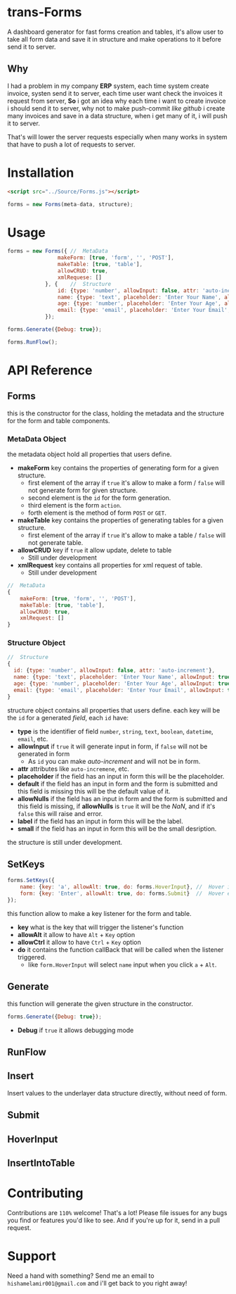 # trans-Forms
A dashboard generator for fast forms creation and tables, it's allow user to take all form data and save it in structure and make operations to it before send it to server.

## Why
I had a problem in my company **ERP** system, each time system create invoice, systen send it to server, each time user want check the invoices it request from server, **So** i got an idea why each time i want to create invoice i should send it to server, why not to make push-commit *like github* i create many invoices and save in a data structure, when i get many of it, i will push it to server.

That's will lower the server requests especially when many works in system that have to push a lot of requests to server.



# Installation
```html
<script src="../Source/Forms.js"></script>
```

```js
forms = new Forms(meta-data, structure);
```
# Usage
```js
forms = new Forms({ //  MetaData
                makeForm: [true, 'form', '', 'POST'],
                makeTable: [true, 'table'],
                allowCRUD: true,
                xmlRequese: []
            }, {    //  Structure 
                id: {type: 'number', allowInput: false, attr: 'auto-increment'},
                name: {type: 'text', placeholder: 'Enter Your Name', allowInput: true, default: 'No Name', allowNulls:true, label: 'Name', small: 'the name you will use will appeare in your profile.'},
                age: {type: 'number', placeholder: 'Enter Your Age', allowInput: true, allowNulls: false, label: 'Age', small: 'Your age will be used for occasions'},
                email: {type: 'email', placeholder: 'Enter Your Email', allowInput: true, allowNulls: false, label: 'Email', small: 'We\'ll never share your email with anyone else.'}
            });

forms.Generate({Debug: true});

forms.RunFlow();
```
# API Reference

## Forms
this is the constructor for the class, holding the metadata and the structure for the form and table components.

### MetaData Object
the metadata object hold all properties that users define.
* **makeForm** key contains the properties of generating form for a given structure.
  * first element of the array if `true` it's allow to make a form / `false` will not generate form for given structure.
  * second element is the `id` for the form generation.
  * third element is the form `action`.
  * forth element is the method of form `POST` or `GET`.
* **makeTable** key contains the properties of generating tables for a given structure.
  * first element of the array if `true` it's allow to make a table / `false` will not generate table.
* **allowCRUD** key if `true` it allow update, delete to table
  * Still under development
* **xmlRequest** key contains all properties for xml request of table.
  * Still under development
```js
//  MetaData
{ 
    makeForm: [true, 'form', '', 'POST'],
    makeTable: [true, 'table'],
    allowCRUD: true,
    xmlRequest: []
}
```
### Structure Object

```js
//  Structure 
{
  id: {type: 'number', allowInput: false, attr: 'auto-increment'},
  name: {type: 'text', placeholder: 'Enter Your Name', allowInput: true, default: 'No Name', allowNulls:true, label: 'Name', small: 'the name you will use will appeare in your profile.'},
  age: {type: 'number', placeholder: 'Enter Your Age', allowInput: true, allowNulls: false, label: 'Age', small: 'Your age will be used for occasions'},
  email: {type: 'email', placeholder: 'Enter Your Email', allowInput: true, allowNulls: false, label: 'Email', small: 'We\'ll never share your email with anyone else.'}
}
```
structure object contains all properties that users define.
each key will be the `id` for a generated *field*, each `id` have:
* **type** is the identifier of field `number`, `string`, `text`, `boolean`, `datetime`, `email`, etc.
* **allowInput** if `true` it will generate input in form, if `false` will not be generated in form
  * As `id` you can make *auto-increment* and will not be in form.
* **attr** attributes like `auto-incremene`, etc.
* **placeholder** if the field has an input in form this will be the placeholder.
* **default** if the field has an input in form and the form is submitted and this field is missing this will be the default value of it.
* **allowNulls** if the field has an input in form and the form is submitted and this field is missing, if **allowNulls** is `true` it will be the *NaN*, and if it's `false` this will raise and error.
* **label** if the field has an input in form this will be the label.
* **small** if the field has an input in form this will be the small desription.

the structure is still under development.

## SetKeys
```js
forms.SetKeys({
    name: {key: 'a', allowAlt: true, do: forms.HoverInput}, //  Hover input name when pressing A+Alt
    form: {key: 'Enter', allowAlt: true, do: forms.Submit}  //  Hover element form when pressing Enter+Alt
});
```
this function allow to make a key listener for the form and table.

* **key** what is the key that will trigger the listener's function
* **allowAlt** it allow to have `Alt` + `Key` option
* **allowCtrl** it allow to have `Ctrl` + `Key` option
* **do** it contains the function callBack that will be called when the listener triggered.
  * like `form.HoverInput` will select `name` input when you click `a` + `Alt`.

## Generate
this function will generate the given structure in the constructor.
```js
forms.Generate({Debug: true});
```
* **Debug** if `true` it allows debugging mode

## RunFlow
## Insert
Insert values to the underlayer data structure directly, without need of form.

## Submit
## HoverInput
## InsertIntoTable

# Contributing
Contributions are `110%` welcome! That's a lot!
Please file issues for any bugs you find or features you'd like to see. And if you're up for it, send in a pull request.

# Support
Need a hand with something? Send me an email to `hishamelamir001@gmail.com` and i'll get back to you right away!
